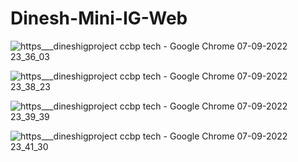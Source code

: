 # Dinesh-Mini-IG-Web

![https___dineshigproject ccbp tech - Google Chrome 07-09-2022 23_36_03](https://user-images.githubusercontent.com/98967892/188949839-63408cee-880e-4557-ad47-4e8aedf92772.png)

![https___dineshigproject ccbp tech - Google Chrome 07-09-2022 23_38_23](https://user-images.githubusercontent.com/98967892/188950191-3b3fa837-680a-450b-8d26-a956c20cb43a.png)

![https___dineshigproject ccbp tech - Google Chrome 07-09-2022 23_39_39](https://user-images.githubusercontent.com/98967892/188950438-260ff242-83a9-44aa-a41a-04b611a69d26.png)


![https___dineshigproject ccbp tech - Google Chrome 07-09-2022 23_41_30](https://user-images.githubusercontent.com/98967892/188950550-e62d4258-8082-40ea-bb4a-25040d8189b0.png)
